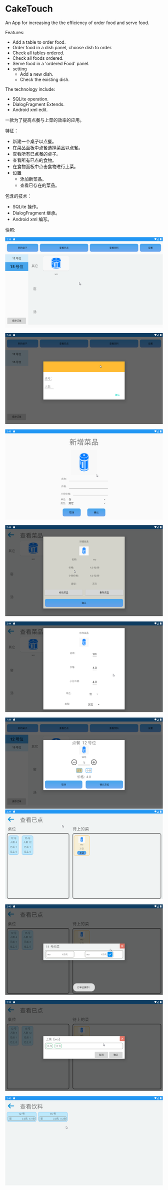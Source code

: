 # CakeTouch
An App for increasing the the efficiency of order food and serve food.

Features:
- Add a table to order food.
- Order food in a dish panel, choose dish to order.
- Check all tables ordered.
- Check all foods ordered.
- Serve food in a 'ordered Food' panel.
- setting
  - Add a new dish.
  - Check the existing dish.

The technology include:

- SQLite operation.
- DialogFragment Extends.
- Android xml edit.

一款为了提高点餐与上菜的效率的应用。

特征：
- 新建一个桌子以点餐。
- 在菜品面板中点餐选择菜品以点餐。
- 查看所有已点餐的桌子。
- 查看所有已点的食物。
- 在食物面板中点击食物进行上菜。
- 设置
  - 添加新菜品。
  - 查看已存在的菜品。

包含的技术：

- SQLite 操作。
- DialogFragment 继承。
- Android xml 编写。

快照:

![主页面](./pic/main.png)

![](./pic/newTable.png)

![新增菜品](./pic/newDish.png)

![菜品详细信息](./pic/dishDetail.png)

![修改菜品](./pic/changeDish.png)



 ![桌位选择菜](./pic/choose.png)![查看已点](./pic/ordered.png)

![桌子详情](./pic/table.png)

![选择桌号上菜](./pic/serve.png)

![查看已点饮料](./pic/drink.png)
